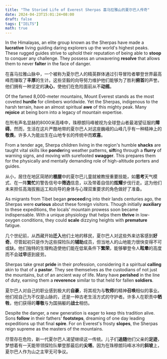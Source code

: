 ```yaml
---
title: "The Storied Life of Everest Sherpas 喜马拉雅山的夏尔巴人传奇"
date: 2024-04-23T15:01:24+08:00
draft: false
tags: ["IELTS"]
math: true
---
```


In the Himalayas, an elite group known as the Sherpas have made a **lucrative** living guiding daring explorers up the world's highest peaks. These  rugged guides strive to uphold their reputation of being able to **stoop** to conquer any challenge. They possess an unwavering **resolve** that allows them to never **falter** in the face of danger.

在喜马拉雅山脉中，一个被称为夏尔巴人的精英群体通过引导冒险者攀登世界最高峰而赚取了**丰厚**的生计。这些坚毅的向导努力维护他们能够为了胜利**俯首**的声誉。他们拥有一种坚定的**决心**，使他们在危险面前从不**动摇**。

Of the famed 8,000-meter mountains, Mount Everest stands as the most coveted **hurdle** for climbers worldwide. Yet the Sherpas, indigenous to the harsh terrain, have an almost spiritual **awe** of this mighty peak. Many **rejoice** at being born into a legacy of mountain expertise.

在所有声名显赫的8000米高峰中，珠穆朗玛峰被视为全球登山者最渴望征服的**障碍**。然而，生活在这片严酷地带的夏尔巴人对这座巍峨的山峰几乎有一种精神上的**敬畏**。许多人为能出生在山地专长的传统中而**欢喜**。

From a tender age, Sherpa children living in the region's humble **shacks** are taught vital skills like **ponder**ing weather patterns, **sift**ing through a **flurry** of warning signs, and moving with surefooted **swagger**. This prepares them for the physically and mentally demanding role of high-altitude porters and guides.

从小，居住在地区简陋的**棚屋**中的夏尔巴儿童就被教授重要技能，如**思考**天气模式、在一阵**繁忙**的警告信号中**筛选**信息，以及带着自信的**炫耀**步伐行走。这为他们未来担任高海拔搬运工和向导的身体与心理双重要求的角色做好了准备。

As migrants from Tibet began **proceed**ing into their lands centuries ago, the Sherpas were **curious** about these foreign visitors. Though initially **auxiliary** to these expeditions, the locals' mountain prowess soon became indispensable. With a unique physiology that helps them **thrive** in low-oxygen conditions, they could **scale** dizzying heights with  **premature** fatigue.

几个世纪前，从西藏开始**迁入**他们土地的移民，夏尔巴人对这些外来访客感到**好奇**。尽管起初只是作为这些探险队的**辅助**成员，但当地人的山地能力很快变得不可或缺。他们独特的生理构造使他们能在低氧条件下**繁荣**，能够攀登令人**眩晕**的高度而不会**过早**感到疲劳。

Sherpas take great **pride** in their profession, considering it a spiritual **calling** akin to that of a **pastor**. They see themselves as the custodians of not just the mountains, but of an ancient way of life. Many have **perished** in the line of duty, earning them a **reverence** similar to that held for fallen **soldiers**.

夏尔巴人对自己的职业感到极大的**自豪**，将其视为与**牧师**的精神**召唤**相似的事业。他们视自己为不仅是山脉的，还是一种古老生活方式的守护者。许多人在职责中**牺牲**，他们获得的**尊敬**与为国捐躯的**战士**相仿。

Despite the danger, a new generation is eager to keep this tradition alive. Sons **follow** in their fathers' **footsteps**, dreaming of one day leading expeditions up that final **spire**. For on Everest's frosty **slopes**, the Sherpas reign supreme as the masters of the mountains.

尽管存在危险，新一代夏尔巴人渴望继续这一传统。儿子们**追随**他们父亲的**足迹**，梦想着有一天能带领探险队攀登那最后的**尖塔**。因为在珠穆朗玛峰冰冷的**斜坡**上，夏尔巴人作为山之主宰无可争议。
